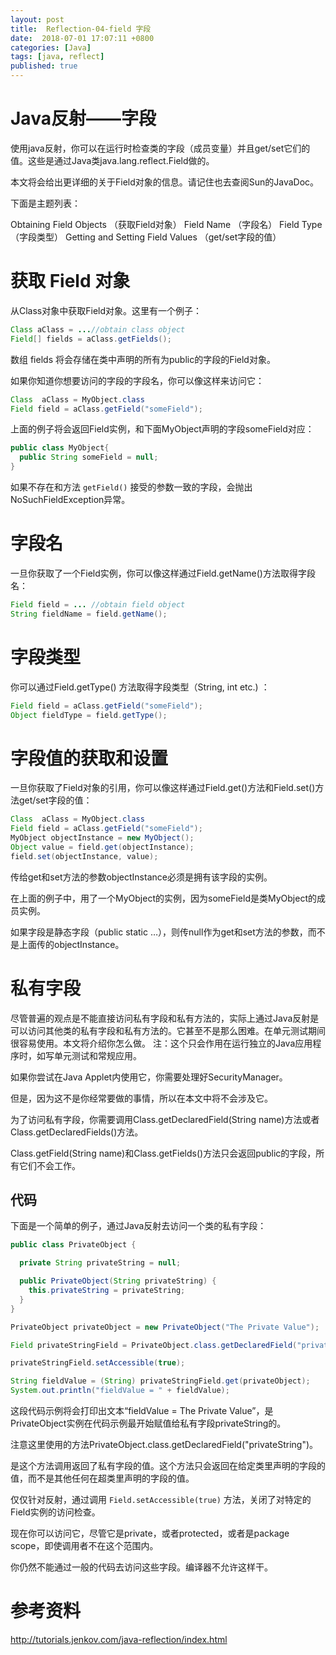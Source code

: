 ```yaml
---
layout: post
title:  Reflection-04-field 字段
date:  2018-07-01 17:07:11 +0800
categories: [Java]
tags: [java, reflect]
published: true
---
```


# Java反射——字段

使用java反射，你可以在运行时检查类的字段（成员变量）并且get/set它们的值。这些是通过Java类java.lang.reflect.Field做的。

本文将会给出更详细的关于Field对象的信息。请记住也去查阅Sun的JavaDoc。

下面是主题列表：

Obtaining Field Objects （获取Field对象）
Field Name （字段名）
Field Type （字段类型）
Getting and Setting Field Values （get/set字段的值）

# 获取 Field 对象

从Class对象中获取Field对象。这里有一个例子：

```java
Class aClass = ...//obtain class object
Field[] fields = aClass.getFields();
```

数组 fields 将会存储在类中声明的所有为public的字段的Field对象。

如果你知道你想要访问的字段的字段名，你可以像这样来访问它：

```java
Class  aClass = MyObject.class
Field field = aClass.getField("someField");
```

上面的例子将会返回Field实例，和下面MyObject声明的字段someField对应：

```java
public class MyObject{
  public String someField = null;
}
```

如果不存在和方法 `getField()` 接受的参数一致的字段，会抛出NoSuchFieldException异常。


# 字段名

一旦你获取了一个Field实例，你可以像这样通过Field.getName()方法取得字段名：

```java
Field field = ... //obtain field object
String fieldName = field.getName();
```

# 字段类型

你可以通过Field.getType() 方法取得字段类型（String, int etc.) ：

```java
Field field = aClass.getField("someField");
Object fieldType = field.getType();
```

# 字段值的获取和设置

一旦你获取了Field对象的引用，你可以像这样通过Field.get()方法和Field.set()方法get/set字段的值：

```java
Class  aClass = MyObject.class
Field field = aClass.getField("someField");
MyObject objectInstance = new MyObject();
Object value = field.get(objectInstance);
field.set(objectInstance, value);
```

传给get和set方法的参数objectInstance必须是拥有该字段的实例。

在上面的例子中，用了一个MyObject的实例，因为someField是类MyObject的成员实例。

如果字段是静态字段（public static …），则传null作为get和set方法的参数，而不是上面传的objectInstance。

# 私有字段

尽管普遍的观点是不能直接访问私有字段和私有方法的，实际上通过Java反射是可以访问其他类的私有字段和私有方法的。它甚至不是那么困难。在单元测试期间很容易使用。本文将介绍你怎么做。
注：这个只会作用在运行独立的Java应用程序时，如写单元测试和常规应用。

如果你尝试在Java Applet内使用它，你需要处理好SecurityManager。

但是，因为这不是你经常要做的事情，所以在本文中将不会涉及它。

为了访问私有字段，你需要调用Class.getDeclaredField(String name)方法或者Class.getDeclaredFields()方法。

Class.getField(String name)和Class.getFields()方法只会返回public的字段，所有它们不会工作。
 
## 代码
 
下面是一个简单的例子，通过Java反射去访问一个类的私有字段：
 
```java
public class PrivateObject {

  private String privateString = null;

  public PrivateObject(String privateString) {
    this.privateString = privateString;
  }
}

PrivateObject privateObject = new PrivateObject("The Private Value");

Field privateStringField = PrivateObject.class.getDeclaredField("privateString");

privateStringField.setAccessible(true);

String fieldValue = (String) privateStringField.get(privateObject);
System.out.println("fieldValue = " + fieldValue);
```

这段代码示例将会打印出文本“fieldValue = The Private Value”，是PrivateObject实例在代码示例最开始赋值给私有字段privateString的。

注意这里使用的方法PrivateObject.class.getDeclaredField("privateString")。

是这个方法调用返回了私有字段的值。这个方法只会返回在给定类里声明的字段的值，而不是其他任何在超类里声明的字段的值。

仅仅针对反射，通过调用 `Field.setAccessible(true)` 方法，关闭了对特定的Field实例的访问检查。

现在你可以访问它，尽管它是private，或者protected，或者是package scope，即使调用者不在这个范围内。

你仍然不能通过一般的代码去访问这些字段。编译器不允许这样干。

# 参考资料

http://tutorials.jenkov.com/java-reflection/index.html

